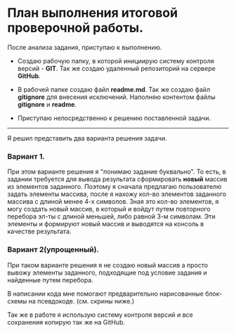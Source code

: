 # План выполнения итоговой проверочной работы.
После анализа задания, приступаю к выполнению.

* Создаю рабочую папку, в которой инициирую систему контроля версий - **GIT**. Так же создаю удаленный репозиторий на сервере **GitHub**.

* В рабочей папке создаю файл **readme.md**. Так же создаю файл **gitignore** для внесения исключений. Наполняю контентом файлы **gitignore** и **readme**.

* Приступаю непосредственно к решению поставленной задачи.

---

Я  решил представить два варианта решения задачи. 

### Вариант 1.

При этом варианте решения я "понимаю задание буквально". То есть, в задании требуется для вывода результата сформировать **новый** массив из элементов заданного. Поэтому я сначала предлагаю пользователю задать элементы массива, после я нахожу кол-во элементов заданного массива с длиной менее 4-х символов. Зная это кол-во элементов, я могу создать новый массив, в который и войдут путем повторного перебора эл-ты с длиной меньшей, либо равной 3-м символам. Эти элементы и формируют новый массив и выводятся на консоль в качестве результата.

### Вариант 2(упрощенный).

При таком варианте решения я не создаю новый массив а просто вывожу элементы заданного, подходящие под условие задания и найденные путем перебора.

В написании кода мне помогают предварительно нарисованные блок-схемы на псевдокоде. (см. скрины ниже.)

Так же в работе я использую систему контроля версий и все сохранения копирую так же на GitHub.
